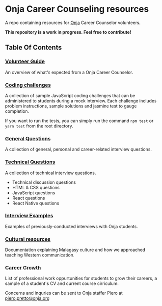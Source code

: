 # Onja Career Counseling resources

A repo containing resources for [Onja](https://onja.org) Career Counselor volunteers.

<b>This repository is a work in progress. Feel free to contribute!</b>

## Table Of Contents

### [Volunteer Guide](volunteer_guide.md)

An overview of what's expected from a Onja Career Counselor.

### [Coding challenges](https://github.com/pieroapretto/Onja_career_counseling_resources/tree/main/coding_challenges)

A collection of sample JavaScript coding challenges that can be administered to students during a mock interview. Each challenge includes problem instructions, sample solutions and jasmine test to gauge completion.

If you want to run the tests, you can simply run the command `npm test` or `yarn test` from the root directory.

### [General Questions](https://github.com/pieroapretto/Onja_career_counseling_resources/blob/main/general_questions/general_questions_by_category.md)

A collection of general, personal and career-related interview questions.

### [Technical Questions](https://github.com/pieroapretto/Onja_career_counseling_resources/blob/main/technical_questions/technical_questions_by_category.md)

A collection of technical interview questions.

* Technical discussion questions
* HTML & CSS questions
* JavaScript questions
* React questions
* React Native questions

### [Interview Examples](https://github.com/pieroapretto/Onja_career_counseling_resources/tree/main/interview_examples)

Examples of previously-conducted interviews with Onja students.

### [Cultural resources](https://github.com/pieroapretto/Onja_career_counseling_resources/tree/main/cultural_resources)

Documentation explaining Malagasy culture and how we approached teaching Western communication.

### [Career Growth](https://github.com/pieroapretto/Onja_career_counseling_resources/tree/main/career_growth)

List of professional work oppurtunities for students to grow their careers, a sample of a student's CV and current course cirriculum.

Concerns and inquries can be sent to Onja staffer Piero at [piero.pretto@onja.org](mailto:piero.pretto@onja.org)